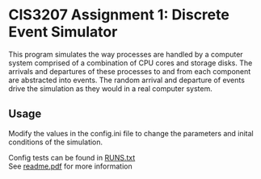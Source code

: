 # CIS3207 Assignment 1: Discrete Event Simulator

This program simulates the way processes are handled by a computer system comprised of a combination of CPU cores and storage disks. The arrivals and departures of these processes to and from each component are abstracted into events. The random arrival and departure of events drive the simulation as they would in a real computer system.

## Usage

Modify the values in the config.ini file to change the parameters and inital conditions of the simulation.

Config tests can be found in [RUNS.txt](https://github.com/tuh37046/CIS3207/blob/master/runs.txt) <br>
See [readme.pdf](https://github.com/tuh37046/CIS3207/blob/master/readme.pdf) for more information

